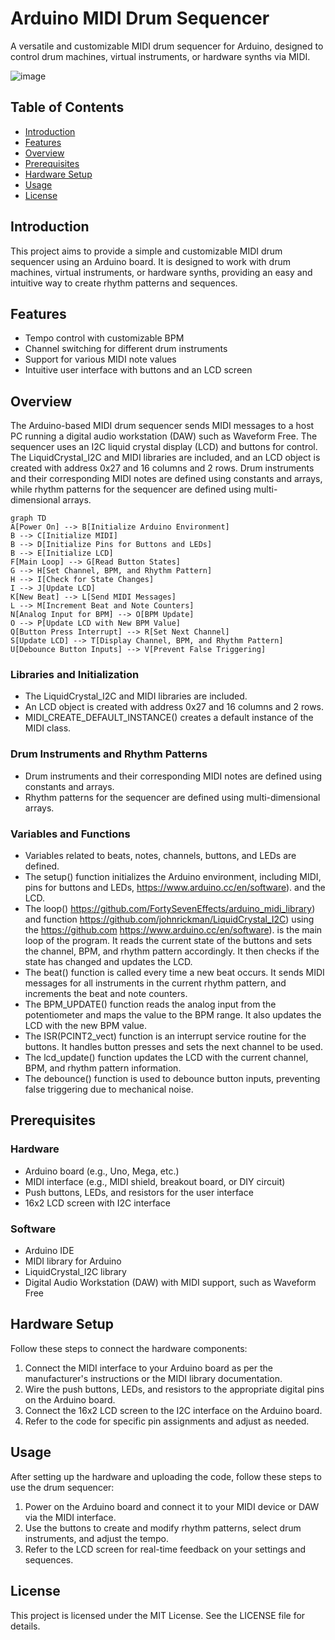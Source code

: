 
# Arduino MIDI Drum Sequencer

A versatile and customizable MIDI drum sequencer for Arduino, designed to control drum machines, virtual instruments, or hardware synths via MIDI.

![image](https://user-images.githubusercontent.com/98264095/236213322-418d5a74-1b8f-427f-88ee-cc4905032238.png)

## Table of Contents

- [Introduction](#introduction)
- [Features](#features)
- [Overview](#overview)
- [Prerequisites](#prerequisites)
- [Hardware Setup](#hardware-setup)
- [Usage](#usage)
- [License](#license)

## Introduction

This project aims to provide a simple and customizable MIDI drum sequencer using an Arduino board. It is designed to work with drum machines, virtual instruments, or hardware synths, providing an easy and intuitive way to create rhythm patterns and sequences.

## Features

- Tempo control with customizable BPM
- Channel switching for different drum instruments
- Support for various MIDI note values
- Intuitive user interface with buttons and an LCD screen

## Overview

The Arduino-based MIDI drum sequencer sends MIDI messages to a host PC running a digital audio workstation (DAW) such as Waveform Free. The sequencer uses an I2C liquid crystal display (LCD) and buttons for control. The LiquidCrystal_I2C and MIDI libraries are included, and an LCD object is created with address 0x27 and 16 columns and 2 rows. Drum instruments and their corresponding MIDI notes are defined using constants and arrays, while rhythm patterns for the sequencer are defined using multi-dimensional arrays.

```mermaid
graph TD
A[Power On] --> B[Initialize Arduino Environment]
B --> C[Initialize MIDI]
B --> D[Initialize Pins for Buttons and LEDs]
B --> E[Initialize LCD]
F[Main Loop] --> G[Read Button States]
G --> H[Set Channel, BPM, and Rhythm Pattern]
H --> I[Check for State Changes]
I --> J[Update LCD]
K[New Beat] --> L[Send MIDI Messages]
L --> M[Increment Beat and Note Counters]
N[Analog Input for BPM] --> O[BPM Update]
O --> P[Update LCD with New BPM Value]
Q[Button Press Interrupt] --> R[Set Next Channel]
S[Update LCD] --> T[Display Channel, BPM, and Rhythm Pattern]
U[Debounce Button Inputs] --> V[Prevent False Triggering]
```

### Libraries and Initialization

- The LiquidCrystal_I2C and MIDI libraries are included.
- An LCD object is created with address 0x27 and 16 columns and 2 rows.
- MIDI_CREATE_DEFAULT_INSTANCE() creates a default instance of the MIDI class.

### Drum Instruments and Rhythm Patterns

- Drum instruments and their corresponding MIDI notes are defined using constants and arrays.
- Rhythm patterns for the sequencer are defined using multi-dimensional arrays.

### Variables and Functions

- Variables related to beats, notes, channels, buttons, and LEDs are defined.
- The setup() function initializes the Arduino environment, including MIDI, pins for buttons and LEDs, https://www.arduino.cc/en/software).
and the LCD.
- The loop() https://github.com/FortySevenEffects/arduino_midi_library) and function https://github.com/johnrickman/LiquidCrystal_I2C) using the
https://github.com
https://www.arduino.cc/en/software).
is the main loop of the program. It reads the current state of the buttons and sets the channel, BPM, and rhythm pattern accordingly. It then checks if the state has changed and updates the LCD.
- The beat() function is called every time a new beat occurs. It sends MIDI messages for all instruments in the current rhythm pattern, and increments the beat and note counters.
- The BPM_UPDATE() function reads the analog input from the potentiometer and maps the value to the BPM range. It also updates the LCD with the new BPM value.
- The ISR(PCINT2_vect) function is an interrupt service routine for the buttons. It handles button presses and sets the next channel to be used.
- The lcd_update() function updates the LCD with the current channel, BPM, and rhythm pattern information.
- The debounce() function is used to debounce button inputs, preventing false triggering due to mechanical noise.


## Prerequisites

### Hardware

- Arduino board (e.g., Uno, Mega, etc.)
- MIDI interface (e.g., MIDI shield, breakout board, or DIY circuit)
- Push buttons, LEDs, and resistors for the user interface
- 16x2 LCD screen with I2C interface

### Software

- Arduino IDE
- MIDI library for Arduino
- LiquidCrystal_I2C library
- Digital Audio Workstation (DAW) with MIDI support, such as Waveform Free

## Hardware Setup

Follow these steps to connect the hardware components:

1. Connect the MIDI interface to your Arduino board as per the manufacturer's instructions or the MIDI library documentation.
2. Wire the push buttons, LEDs, and resistors to the appropriate digital pins on the Arduino board.
3. Connect the 16x2 LCD screen to the I2C interface on the Arduino board.
4. Refer to the code for specific pin assignments and adjust as needed.

## Usage

After setting up the hardware and uploading the code, follow these steps to use the drum sequencer:

1. Power on the Arduino board and connect it to your MIDI device or DAW via the MIDI interface.
2. Use the buttons to create and modify rhythm patterns, select drum instruments, and adjust the tempo.
3. Refer to the LCD screen for real-time feedback on your settings and sequences.

## License

This project is licensed under the MIT License. See the LICENSE file for details.
